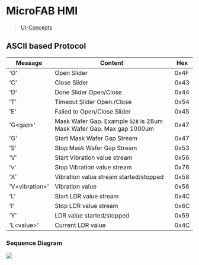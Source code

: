 # MicroFAB HMI

> [UI-Concepts](https://microfabricator-hmi.vercel.app)

## ASCII based Protocol

| Message | Content | Hex |
| --- | --- | --- |
| 'O' | Open Slider | 0x4F |
| 'C' | Close Slider | 0x43 |
| 'D' | Done Slider Open/Close | 0x44 |
| 'T' | Timeout Slider Open./Close | 0x54 |
| 'E' | Failed to Open/Close Slider | 0x45 |
| 'G\<gap\>' | Mask Wafer Gap. Example `G28` is 28um Mask Wafer Gap. Max gap 1000um | 0x47 |
| 'G' | Start Mask Wafer Gap Stream | 0x47 |
| 'S' | Stop Mask Wafer Gap Stream | 0x53 |
| 'V' | Start Vibration value stream | 0x56 |
| 'v' | Stop Vibration value stream | 0x76 |
| 'X' | Vibration value stream started/stopped | 0x58 |
| 'V\<vibration\>' | Vibration value | 0x56 |
| 'L'| Start LDR value stream | 0x4C |
| 'l' | Stop LDR value stream | 0x6C |
| 'Y' | LDR value started/stopped | 0x59 |
| 'L\<value\>' | Current LDR value | 0x4C |

### Sequence Diagram
[![](https://mermaid.ink/img/pako:eNqFkU1vgzAMhv9KlBPVinaPpl4AcepaDVU7AAeLuDQqJMyEfajqf19oYOtUVfMpsR_H7xufeGUkcsF7fBtQVxgrqAnaQjMX0XYXrlYP62gn2KZDHWwW7JFFjekxiBYsa5RE8qhjRjQm9Y4kWGqsCT4XvuaTrhxeXnpBqA4or_tCN0mw2GgM4nFEQmQoT0rP3IrJLJBla-iP7BX2SC5BCG2eln_UJHp0RzPvIaVrNhXY1vTKKqN9V2NMxzrTNP46xgSGP-Kf8eNO9zzXoRc3V-pS6PL0qYZuNelDLX9NuYbJlBt_6ykr__2pIJl-mi95i9SCkm6lpzFXcHvAFgsu3FECHQte6LPjYLAm-9IVF5YGXPKhk2Dn9XOxh6bH8zeji6VJ?type=png)](https://mermaid.live/edit#pako:eNqFkU1vgzAMhv9KlBPVinaPpl4AcepaDVU7AAeLuDQqJMyEfajqf19oYOtUVfMpsR_H7xufeGUkcsF7fBtQVxgrqAnaQjMX0XYXrlYP62gn2KZDHWwW7JFFjekxiBYsa5RE8qhjRjQm9Y4kWGqsCT4XvuaTrhxeXnpBqA4or_tCN0mw2GgM4nFEQmQoT0rP3IrJLJBla-iP7BX2SC5BCG2eln_UJHp0RzPvIaVrNhXY1vTKKqN9V2NMxzrTNP46xgSGP-Kf8eNO9zzXoRc3V-pS6PL0qYZuNelDLX9NuYbJlBt_6ykr__2pIJl-mi95i9SCkm6lpzFXcHvAFgsu3FECHQte6LPjYLAm-9IVF5YGXPKhk2Dn9XOxh6bH8zeji6VJ)
